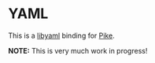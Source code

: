 YAML
====================

This is a [libyaml](http://swik.net/libyaml) binding for
[Pike](http://pike.lysator.liu.se/).

**NOTE:** This is very much work in progress!
